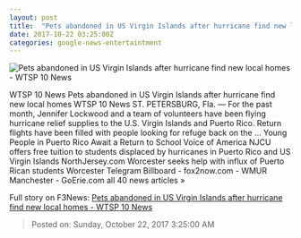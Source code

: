 ```yaml
---
layout: post
title:  "Pets abandoned in US Virgin Islands after hurricane find new local homes - WTSP 10 News"
date: 2017-10-22 03:25:00Z
categories: google-news-entertaintment
---
```


![Pets abandoned in US Virgin Islands after hurricane find new local homes - WTSP 10 News](http://content.wtsp.com/photo/2017/10/21/abandoned-dog-usvi_1508641052476_11452577_ver1.0.jpg)

WTSP 10 News Pets abandoned in US Virgin Islands after hurricane find new local homes WTSP 10 News ST. PETERSBURG, Fla. — For the past month, Jennifer Lockwood and a team of volunteers have been flying hurricane relief supplies to the U.S. Virgin Islands and Puerto Rico. Return flights have been filled with people looking for refuge back on the ... Young People in Puerto Rico Await a Return to School Voice of America NJCU offers free tuition to students displaced by hurricanes in Puerto Rico and US Virgin Islands NorthJersey.com Worcester seeks help with influx of Puerto Rican students Worcester Telegram Billboard - fox2now.com - WMUR Manchester - GoErie.com all 40 news articles »


Full story on F3News: [Pets abandoned in US Virgin Islands after hurricane find new local homes - WTSP 10 News](http://www.f3nws.com/n/GDrTkB)

> Posted on: Sunday, October 22, 2017 3:25:00 AM
